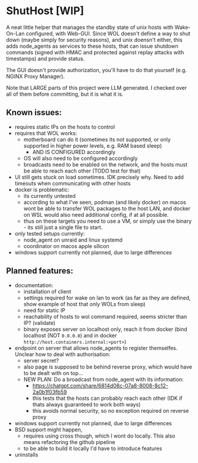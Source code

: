 # ShutHost [WIP]

A neat little helper that manages the standby state of unix hosts with Wake-On-Lan configured, with Web-GUI.
Since WOL doesn't define a way to shut down (maybe simply for security reasons), and unix doensn't either, this adds node_agents as services to these hosts, that can issue shutdown commands (signed with HMAC and protected against replay attacks with timestamps) and provide status.

The GUI doesn't provide authorization, you'll have to do that yourself (e.g. NGINX Proxy Manager).

Note that LARGE parts of this project were LLM generated. I checked over all of them before committing, but it is what it is.

## Known issues:

* requires static IPs on the hosts to control
* requires that WOL works:
    * motherboard can do it (sometimes its not supported, or only supported in higher power levels, e.g. RAM based sleep) 
        * AND IS CONFIGURED accordingly
    * OS will also need to be configured accordingly
    * broadcasts need to be enabled on the network, and the hosts must be able to reach each other (TODO test for that)
* UI still gets stuck on load sometimes. IDK precisely why. Need to add timeouts when communicating with other hosts
* docker is problematic:
    * its currently untested
    * according to what I've seen, podman (and likely docker) on macos wont be able to transfer WOL packages to the host LAN, and docker on WSL would also need additional config, if at all possible.
    * thus on these targets you need to use a VM, or simply use the binary - its still just a single file to start.
* only tested setups currently:
    * node_agent on unraid and linux systemd
    * coordinator on macos apple silicon
* windows support currently not planned, due to large differences

## Planned features:

* documentation:
    * installation of client
    * settings required for wake on lan to work (as far as they are defined, show example of host that only WOLs from sleep)
    * need for static IP
    * reachability of hosts to wol command required, seems stricter than IP? (validate)
    * binary exposes server on localhost only, reach it from docker (bind localhost (NOT `0.0.0.0`) and in docker `http://host.containers.internal:<port>`)
* endpoint on server that allows node_agents to register themselfes. Unclear how to deal with authorisation:
    * server secret?
    * also page is supposed to be behind reverse proxy, which would have to be dealt with on top...
    * NEW PLAN: Do a broadcast from node_agent with its information:
        * https://chatgpt.com/share/6814d08c-07a8-8008-8c12-2a0b1f03fb59
        * this tests that the hosts can probably reach each other (IDK if thats always guaranteed to work both ways)
        * this avoids normal security, so no exception required on reverse proxy
* windows support currently not planned, due to large differences
* BSD support might happen, 
    * requires using cross though, which I wont do locally. This also means refactoring the github pipeline
    * to be able to build it locally I'd have to introduce features
* uninstalls

<!-- 
    // TODO: add endpoint to get leases, and enable/disable buttons based on lease status.
    // rework the way frontend updates work
    // poll hosts in the backend in paralell
    // poll hosts in the backend with variable polling frequency (whether there is a frontend active or not)
    // switch to TS or figure out some other way to better handle frontend logic.
    // push status updates in object form instead of with arrays
    // add a "lease" column to the table, showing lease status.
    // Add separate table to show configured clients, with a reset button to fix broken leases.
    // Then add rework wording/UI of GUI leases to be understandable without understanding leases (if someone doesnt need them).
    // Then add a bunch of documentation to explain:
    // - how to configure WOL and gotchas
    // - shuthost architecture
    // - how leases work
    // Then rework UI to be css-grid based, and test on mobile.
    // then consider different global layout (with tabs?) -->
